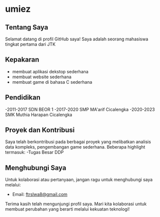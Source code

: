 # umiez
## Tentang Saya

Selamat datang di profil GitHub saya! Saya adalah seorang mahasiswa tingkat pertama dari JTK

## Kepakaran

- membuat aplikasi dekstop sederhana
- membuat website sederhana
- membuat game di bahasa C sederhana

## Pendidikan

-2011-2017 SDN BEOR 1
-2017-2020 SMP MA'arif Cicalengka
-2020-2023 SMK Muthia Harapan Cicalengka


## Proyek dan Kontribusi

Saya telah berkontribusi pada berbagai proyek yang melibatkan analisis data kompleks, pengembangan game sederhana. Beberapa highlight termasuk:
-Tugas Besar DDP



## Menghubungi Saya

Untuk kolaborasi atau pertanyaan, jangan ragu untuk menghubungi saya melalui:

- Email: [ftrslwa8@gmail.com](ftrslwa8@gmail.com)


Terima kasih telah mengunjungi profil saya. Mari kita kolaborasi untuk membuat perubahan yang berarti melalui kekuatan teknologi!
